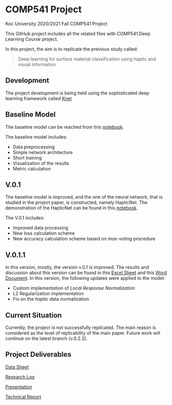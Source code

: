 # COMP541 Project
Koc University 2020/2021 Fall COMP541 Project

This GitHub project includes all the related files with COMP541 Deep Learning Course project.

In this project, the aim is to replicate the previous study called:

> Deep learning for surface material classification using haptic and visual information

## Development
The project development is being held using the sophisticated deep learning framework called [Knet](https://github.com/denizyuret/Knet.jl)

## Baseline Model
The baseline model can be reached from this [notebook](https://github.com/vaydingul/COMP541_Project/blob/main/baseline_model/baseline.ipynb).

The baseline model includes:
* Data preprocessing
* Simple network architecture
* Short training
* Visualization of the results
* Metric calculation

## V.0.1
The baseline model is improved, and the one of the neural network, that is studied in the project paper, is constructed, namely HapticNet. The demonstration of the HapticNet can be found in this [notebook](https://github.com/vaydingul/COMP541_Project/blob/main/v.0.1/HapticNet.ipynb).

The V.0.1 includes:
* Improved data processing
* New loss calculation scheme
* New accuracy calculation scheme based on *max-voting* procedure

## V.0.1.1
In this version, mostly, the version v.0.1 is improved. The results and discussion about this version can be found in this [Excel Sheet](https://docs.google.com/spreadsheets/d/1KO6d-lZPePWM3OUPCAwU7RIf10dt26h3WW39059Uwas/edit?usp=sharing) and this [Word Document](https://docs.google.com/document/d/1QzXVCBX1liEPLB9E1T35SLpVcXVzFFjDJmBKs3h2mW4/edit?usp=sharing). In this version, the following updates were applied to the model:

* Custom implementation of *Local Response Normalization*
* L2 Regularization implementation
* Fix on the *haptic* data normalization



## Current Situation

Currently, the project is not successfully replicated. The main reason is considered as the level of replicability of the main paper.
Future work will continue on the latest branch (v.0.2.2). 


## Project Deliverables


[Data Sheet](https://docs.google.com/spreadsheets/d/1KO6d-lZPePWM3OUPCAwU7RIf10dt26h3WW39059Uwas/edit?usp=sharing)


[Research Log](https://docs.google.com/document/d/1QzXVCBX1liEPLB9E1T35SLpVcXVzFFjDJmBKs3h2mW4/edit?usp=sharing)


[Presentation](https://docs.google.com/presentation/d/1cuKA4-ZxECWkBhPrMd1y_-96mtv0fQAYAy8M5A_3bMM/edit?usp=sharing)


[Technical Report](https://www.overleaf.com/read/kzvsntmwmtgv)
